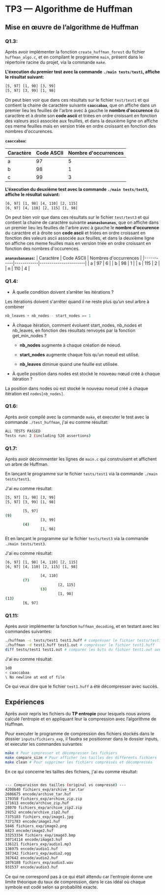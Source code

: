 # TP3 — Algorithme de Huffman

## Mise en œuvre de l’algorithme de Huffman

### Q1.3:

Après avoir implémenter la fonction `create_huffman_forest` du fichier `huffman_algo.c`, et en compilant le programme `main`, présent dans le répertoire racine du projet, via la commande `make`.

**L'éxecution du premier test avec la commande `./main tests/test1`, affiche le résultat suivant:**

```bash
[5, 97] [1, 98] [3, 99] 
[5, 97] [3, 99] [1, 98]
```
On peut bien voir que dans ces résultats sur le fichier `test/test1` et qui contient la chaine de caractère suivante **`caaccabaa`**, que on affiche dans un premier lieu les feuilles de l'arbre avec à gauche le **nombre d'occurence** du caractère et à droite son **code ascii** et triées en ordre croissant en fonction des valeurs ascii associée aux feuilles, et dans la deuxième ligne on affiche ces meme feuilles mais en version triée en ordre croissant en fonction des nombres d'occurences.

**`caaccabaa`:**

| Caractère | Code ASCII | Nombre d'occurrences |
|-----------|------------|----------------------|
| a         | 97         | 5                    |
| b         | 98         | 1                    |
| c         | 99         | 3                    |


**L'éxecution du deuxième test avec la commande `./main tests/test3`, affiche le résultat suivant:**

```bash
[6, 97] [1, 98] [4, 110] [2, 115] 
[6, 97] [4, 110] [2, 115] [1, 98] 
```
On peut bien voir que dans ces résultats sur le fichier `test/test3` et qui contient la chaine de caractère suivante **`ananasbananas`**, que on affiche dans un premier lieu les feuilles de l'arbre avec à gauche le **nombre d'occurence** du caractère et à droite son **code ascii** et triées en ordre croissant en fonction des valeurs ascii associée aux feuilles, et dans la deuxième ligne on affiche ces meme feuilles mais en version triée en ordre croissant en fonction des nombres d'occurences.

**`ananasbananas`:**
| Caractère | Code ASCII | Nombres d'occurrences |
|-----------|------------|-----------------------|
| a         | 97         | 6                     |
| b         | 98         | 1                     |
| s         | 115        | 2                     |
| n         | 110        | 4                     |

### Q1.4:

- À quelle condition doivent s’arrêter les itérations ?

Les itérations doivent s'arrêter quand il ne reste plus qu’un seul arbre à combiner 

```C
nb_leaves + nb_nodes - start_nodes == 1
```

- À chaque itération, comment évoluent start_nodes, nb_nodes et nb_leaves, en fonction des résultats renvoyés par la fonction get_min_nodes ?

    - **nb_nodes** augmente à chaque création de noeud.

    - **start_nodes** augmente chaque fois qu’un noeud est utilisé.

    - **nb_leaves** diminue quand une feuille est utilisée.

- À quelle position dans nodes est stocké le nouveau nœud créé à chaque itération ?

La position dans nodes où est stocké le nouveau noeud créé à chaque itération est `nodes[nb_nodes]`.

### Q1.6:

Après avoir compilé avec la commande `make`, et executer le test avec la commande `./test_huffman`, j'ai eu comme résultat:

```bash
ALL TESTS PASSED
Tests run: 2 (including 520 assertions)
```
### Q1.7:

Après avoir décommenter les lignes de `main.c` qui construisent et affichent un arbre de Huffman. 

En lançant le programme sur le fichier `tests/test1` via la commande `./main tests/test1`.

J'ai eu comme résultat:

```bash
[5, 97] [1, 98] [3, 99] 
[5, 97] [3, 99] [1, 98] 

        [5, 97]
(9)
                [3, 99]
        (4)
                [1, 98]
```

Et en lançant le programme sur le fichier `tests/test3` via la commande `./main tests/test3`.

J'ai eu comme résultat:

```bash
[6, 97] [1, 98] [4, 110] [2, 115] 
[6, 97] [4, 110] [2, 115] [1, 98] 

                [4, 110]
        (7)
                        [2, 115]
                (3)
                        [1, 98]
(13)
        [6, 97]
```
### Q1.11:
Après avoir implémenter la fonction `huffman_decoding`, et en testant avec les commandes suivantes:

```bash
./huffman -c tests/test1 test1.huff # comprésser le fichier tests/test1
./huffman -d test1.huff test1.out # comprésser le fichier test1.huff
diff tests/test1 test1.out # comparer les bits du fichier test1.out avec les bits du fichier original tests/test1
```
J'ai eu comme résultat:

```bash
1d0
< caaccabaa
\ No newline at end of file
```
Ce qui veux dire que le fichier `test1.huff` a été décompresser avec succès.

## Expériences

Après avoir repris les fichiers du **TP entropie** pour lesquels nous avions calculé l’entropie et en appliquant leur la compression avec l’algorithme de Huffman.

Pour executer le programme de compression des fichiers stockés dans le dossier `inputs/fichiers_exp`, il faudra se positionner dans le dossier inputs, et executer les commandes suivantes:

```bash
make # Pour compresser et décompresser les fichiers
make compare_size # Pour afficher les tailles des differents fichiers
make clean # Pour supprimer les fichiers compressés et décompressés
```
En ce qui concerne les tailles des fichiers, j'ai eu comme résultat:

```bash

--- Comparaison des tailles (original vs compressé) ---
4208640 fichiers_exp/archive_tar.tar
2606675 encode/archive_tar.huf
170358 fichiers_exp/archive_zip.zip
171613 encode/archive_zip.huf
28070 fichiers_exp/archive_zip2.zip
29252 encode/archive_zip2.huf
7375183 fichiers_exp/image1.jpg
7371783 encode/image1.huf
5846 fichiers_exp/image2.png
6823 encode/image2.huf
33253334 fichiers_exp/image3.bmp
30714114 encode/image3.huf
136121 fichiers_exp/audio1.mp3
136975 encode/audio1.huf
387342 fichiers_exp/audio2.ogg
387642 encode/audio2.huf
1076188 fichiers_exp/audio3.wav
931537 encode/audio3.huf
```

Ce qui ne correspond pas à ce qui était attendu car l'entropie donne une limite théorique du taux de compression, dans le cas idéal où chaque symbole est codé selon sa probabilité exacte.
